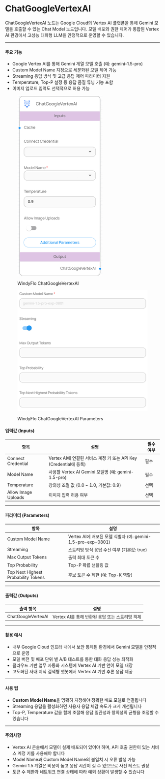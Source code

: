 # ChatGoogleVertexAI

ChatGoogleVertexAI 노드는 Google Cloud의 Vertex AI 플랫폼을 통해 Gemini 모델을 호출할 수 있는 Chat Model 노드입니다. 모델 배포와 권한 제어가 통합된 Vertex AI 환경에서 고성능 대화형 LLM을 안정적으로 운영할 수 있습니다.

***

#### 주요 기능

* Google Vertex AI를 통해 Gemini 계열 모델 호출 (예: gemini-1.5-pro)
* Custom Model Name 지정으로 세분화된 모델 제어 가능
* Streaming 응답 방식 및 고급 응답 제어 파라미터 지원
* Temperature, Top-P 설정 등 응답 품질 튜닝 기능 포함
* 이미지 업로드 입력도 선택적으로 허용 가능

<figure><img src="../../../.gitbook/assets/스크린샷 2025-05-12 103609.png" alt=""><figcaption><p>WindyFlo ChatGoogleVertexAI</p></figcaption></figure>

<figure><img src="../../../.gitbook/assets/스크린샷 2025-05-12 103619.png" alt=""><figcaption><p>WindyFlo ChatGoogleVertexAI Parameters</p></figcaption></figure>

#### 입력값 (Inputs)

| 항목                  | 설명                                                  | 필수 여부 |
| ------------------- | --------------------------------------------------- | ----- |
| Connect Credential  | Vertex AI에 연결된 서비스 계정 키 또는 API Key (Credential에 등록) | 필수    |
| Model Name          | 사용할 Vertex AI Gemini 모델명 (예: gemini-1.5-pro)        | 필수    |
| Temperature         | 창의성 조절 값 (0.0 \~ 1.0, 기본값: 0.9)                     | 선택    |
| Allow Image Uploads | 이미지 입력 허용 여부                                        | 선택    |

***

#### 파라미터 (Parameters)

| 항목                                  | 설명                                                 |
| ----------------------------------- | -------------------------------------------------- |
| Custom Model Name                   | Vertex AI에 배포된 모델 식별자 (예: gemini-1.5-pro-exp-0801) |
| Streaming                           | 스트리밍 방식 응답 수신 여부 (기본값: true)                       |
| Max Output Tokens                   | 출력 최대 토큰 수                                         |
| Top Probability                     | Top-P 확률 샘플링 값                                     |
| Top Next Highest Probability Tokens | 후보 토큰 수 제한 (예: Top-K 역할)                           |

***

#### 출력값 (Outputs)

| 출력 항목              | 설명                              |
| ------------------ | ------------------------------- |
| ChatGoogleVertexAI | Vertex AI를 통해 반환된 응답 또는 스트리밍 객체 |

***

#### 활용 예시

* 내부 Google Cloud 인프라 내에서 보안 통제된 환경에서 Gemini 모델을 안정적으로 운영
* 모델 버전 및 배포 단위 별 A/B 테스트를 통한 대화 응답 성능 최적화
* 클라우드 기반 업무 자동화 시스템에 Vertex AI 기반 언어 모델 내장
* 고도화된 사내 지식 검색형 챗봇에서 Vertex AI 기반 추론 응답 제공

***

#### 사용 팁

* **Custom Model Name**을 명확히 지정해야 정확한 배포 모델로 연결됩니다
* Streaming 응답을 활성화하면 사용자 응답 체감 속도가 크게 개선됩니다
* Top-P, Temperature 값을 함께 조절해 응답 일관성과 창의성의 균형을 조정할 수 있습니다

***

#### 주의사항

* Vertex AI 콘솔에서 모델이 실제 배포되어 있어야 하며, API 호출 권한이 있는 서비스 계정 키를 사용해야 합니다
* Model Name과 Custom Model Name의 불일치 시 오류 발생 가능
* Gemini 1.5 계열은 비용이 높고 응답 시간이 길 수 있으므로 사전 테스트 권장
* 토큰 수 제한과 네트워크 연결 상태에 따라 예외 상황이 발생할 수 있습니다
